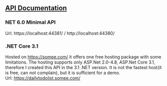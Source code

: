 ## <a href="https://documenter.getpostman.com/view/18585475/UVJfkwBc">API Documentation</a>

### NET 6.0 Minimal API 
Url: https://localhost:44381/ / http://localhost:44380/
 
### .NET Core 3.1
Hosted on https://somee.com/ it offers one free hosting package with some limitations. The hosting supports only ASP.Net 2.0-4.8, ASP.Net Core 3.1, therefore I created this API in the 3.1 .NET version. It is not the fastest host(it is free, can not complain), but it is sufficient for a demo.<br> 
Url: https://dailytodolist.somee.com/
